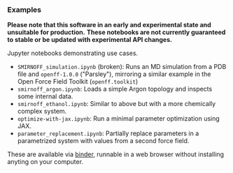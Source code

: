 ### Examples

**Please note that this software in an early and experimental state and unsuitable for production.**
**These notebooks are not currently guaranteed to stable or be updated with experimental API changes.**

Jupyter notebooks demonstrating use cases.

  * `SMIRNOFF_simulation.ipynb` (broken): Runs an MD simulation from a PDB file and `openff-1.0.0` ("Parsley"), mirroring a similar example in the Open Force Field Toolkit (`openff.toolkit`)
  * `smirnoff_argon.ipynb`: Loads a simple Argon topology and inspects some internal data.
  * `smirnoff_ethanol.ipynb`: Similar to above but with a more chemically complex system.
  * `optimize-with-jax.ipynb`: Run a minimal parameter optimization using JAX.
  * `parameter_replacement.ipynb`: Partially replace parameters in a parametrized system with values from a second force field.


These are available via [binder](https://mybinder.org/v2/gh/openforcefield/openff-system/master?filepath=%2Fexamples%2F), runnable in a web browser without installing anyting on your computer.
